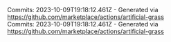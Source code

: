 Commits: 2023-10-09T19:18:12.461Z - Generated via https://github.com/marketplace/actions/artificial-grass
<br>
Commits: 2023-10-09T19:18:12.461Z - Generated via https://github.com/marketplace/actions/artificial-grass
<br>
